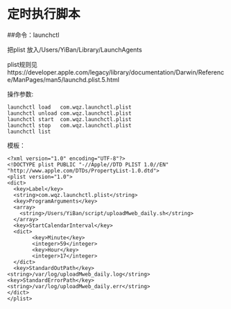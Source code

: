 # 定时执行脚本

##命令：launchctl

把plist 放入/Users/YiBan/Library/LaunchAgents

plist规则见https://developer.apple.com/legacy/library/documentation/Darwin/Reference/ManPages/man5/launchd.plist.5.html

操作参数:

```
launchctl load   com.wqz.launchctl.plist
launchctl unload com.wqz.launchctl.plist
launchctl start  com.wqz.launchctl.plist
launchctl stop   com.wqz.launchctl.plist
launchctl list
```


模板：

```
<?xml version="1.0" encoding="UTF-8"?>
<!DOCTYPE plist PUBLIC "-//Apple//DTD PLIST 1.0//EN" "http://www.apple.com/DTDs/PropertyList-1.0.dtd">
<plist version="1.0">
<dict>
  <key>Label</key>
  <string>com.wqz.launchctl.plist</string>
  <key>ProgramArguments</key>
  <array>
    <string>/Users/YiBan/script/uploadMweb_daily.sh</string>
  </array>
  <key>StartCalendarInterval</key>
  <dict>
  		<key>Minute</key>
		<integer>59</integer>
  		<key>Hour</key>
		<integer>17</integer>
  </dict>
  <key>StandardOutPath</key>
<string>/var/log/uploadMweb_daily.log</string>
<key>StandardErrorPath</key>
<string>/var/log/uploadMweb_daily.err</string>
</dict>
</plist>

```

